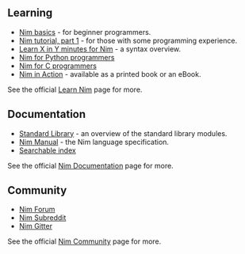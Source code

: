 ## Learning

- [Nim basics](https://narimiran.github.io/nim-basics/) - for beginner programmers.
- [Nim tutorial, part 1](https://nim-lang.org/docs/tut1.html) - for those with some programming experience.
- [Learn X in Y minutes for Nim](https://learnxinyminutes.com/docs/nim/) - a syntax overview.
- [Nim for Python programmers](https://github.com/nim-lang/Nim/wiki/Nim-for-Python-Programmers)
- [Nim for C programmers](https://github.com/nim-lang/Nim/wiki/Nim-for-C-programmers)
- [Nim in Action](https://www.manning.com/books/nim-in-action) - available as a printed book or an eBook.

See the official [Learn Nim](https://nim-lang.org/learn.html) page for more.

## Documentation

- [Standard Library](https://nim-lang.org/docs/lib.html) - an overview of the standard library modules.
- [Nim Manual](https://nim-lang.org/docs/manual.html) - the Nim language specification.
- [Searchable index](https://nim-lang.org/docs/theindex.html)

See the official [Nim Documentation](https://nim-lang.org/documentation.html) page for more.

## Community

- [Nim Forum](https://forum.nim-lang.org/)
- [Nim Subreddit](https://www.reddit.com/r/nim/)
- [Nim Gitter](https://gitter.im/nim-lang/Nim)

See the official [Nim Community](https://nim-lang.org/community.html) page for more.
